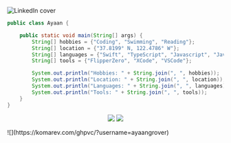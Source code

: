 ![LinkedIn cover](https://github.com/user-attachments/assets/edb705b5-2e8c-4e1e-afc4-58e177f2e8da)

``` java
public class Ayaan {

    public static void main(String[] args) {
        String[] hobbies = {"Coding", "Swimming", "Reading"};
        String[] location = {"37.8199° N, 122.4786° W"};
        String[] languages = {"Swift", "TypeScript", "Javascript", "Java", "HTML", "CSS", "GDScript"};
        String[] tools = {"FlipperZero", "XCode", "VSCode"};

        System.out.println("Hobbies: " + String.join(", ", hobbies));
        System.out.println("Location: " + String.join(", ", location));
        System.out.println("Languages: " + String.join(", ", languages));
        System.out.println("Tools: " + String.join(", ", tools));
    }
}

```

<p align="center">
    <img src="https://github-readme-stats.vercel.app/api?username=ayaangrover&bg_color=30,0D1117,0D1117&title_color=fff&text_color=fff">
    <img src="https://github-readme-stats.vercel.app/api/top-langs/?username=ayaangrover&layout=donut&bg_color=30,0D1117,0D1117&text_color=ffffff&title_color=ffffff">
</p>

<div view=none>
![](https://komarev.com/ghpvc/?username=ayaangrover)
</div>
